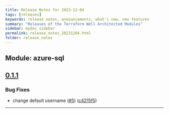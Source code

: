 ```yaml
---
title: Release Notes for 2023-12-04
tags: [releases]
keywords: release notes, announcements, what's new, new features
summary: "Releases of the Terraform Well Architected Modules"
sidebar: mydoc_sidebar
permalink: release_notes_20231204.html
folder: release_notes
---
```


## Module: azure-sql
## [0.1.1](https://github.com/CloudNationHQ/terraform-azure-sql/releases/tag/v0.1.1)


### Bug Fixes

* change default username ([#5](https://github.com/CloudNationHQ/terraform-azure-sql/issues/5)) ([c4215f5](https://github.com/CloudNationHQ/terraform-azure-sql/commit/c4215f5253b7f208971f9009f7a30f0aa21cd3b7))

---

